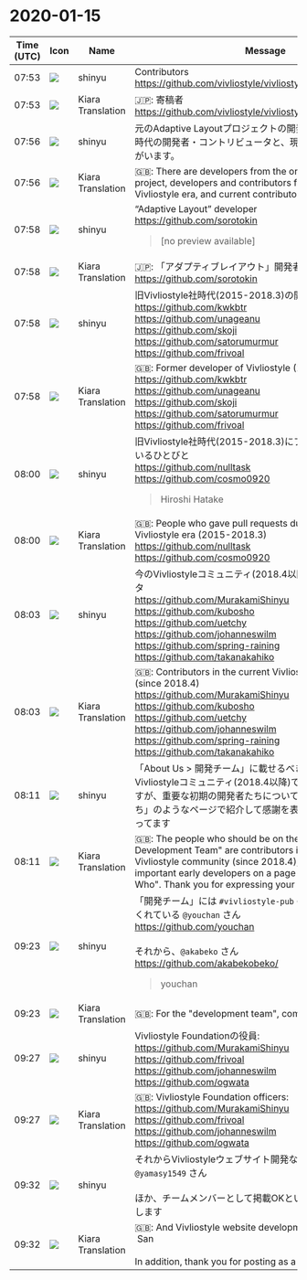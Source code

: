 # 2020-01-15

|Time (UTC)|Icon|Name|Message|
|---|---|---|---|
|<span id="1579074836.041200">07:53</span>|![](https://avatars.slack-edge.com/2018-04-27/354445776386_e258f5ed5ba887b08668_72.jpg)|shinyu|Contributors<br><https://github.com/vivliostyle/vivliostyle/graphs/contributors>|
|<span id="1579074838.041400">07:53</span>|![](https://avatars.slack-edge.com/2019-08-21/732685848020_f3f20736795184660348_72.png)|Kiara Translation|🇯🇵: 寄稿者<br><https://github.com/vivliostyle/vivliostyle/graphs/contributors>|
|<span id="1579075014.041700">07:56</span>|![](https://avatars.slack-edge.com/2018-04-27/354445776386_e258f5ed5ba887b08668_72.jpg)|shinyu|元のAdaptive Layoutプロジェクトの開発者と、旧Vivliostyle社時代の開発者・コントリビュータと、現在のコントリビュータがいます。|
|<span id="1579075016.041900">07:56</span>|![](https://avatars.slack-edge.com/2019-08-21/732685848020_f3f20736795184660348_72.png)|Kiara Translation|🇬🇧: There are developers from the original Adaptive Layout project, developers and contributors from the former Vivliostyle era, and current contributors.|
|<span id="1579075085.042100">07:58</span>|![](https://avatars.slack-edge.com/2018-04-27/354445776386_e258f5ed5ba887b08668_72.jpg)|shinyu|“Adaptive Layout” developer<br><https://github.com/sorotokin><br><blockquote>[no preview available]</blockquote>|
|<span id="1579075086.042400">07:58</span>|![](https://avatars.slack-edge.com/2019-08-21/732685848020_f3f20736795184660348_72.png)|Kiara Translation|🇯🇵: 「アダプティブレイアウト」開発者<br><https://github.com/sorotokin>|
|<span id="1579075137.042600">07:58</span>|![](https://avatars.slack-edge.com/2018-04-27/354445776386_e258f5ed5ba887b08668_72.jpg)|shinyu|旧Vivliostyle社時代(2015-2018.3)の開発者<br><https://github.com/kwkbtr><br><https://github.com/unageanu><br><https://github.com/skoji><br><https://github.com/satorumurmur><br><https://github.com/frivoal>|
|<span id="1579075138.042800">07:58</span>|![](https://avatars.slack-edge.com/2019-08-21/732685848020_f3f20736795184660348_72.png)|Kiara Translation|🇬🇧: Former developer of Vivliostyle (2015-2018.3)<br><https://github.com/kwkbtr><br><https://github.com/unageanu><br><https://github.com/skoji><br><https://github.com/satorumurmur><br><https://github.com/frivoal>|
|<span id="1579075253.043000">08:00</span>|![](https://avatars.slack-edge.com/2018-04-27/354445776386_e258f5ed5ba887b08668_72.jpg)|shinyu|旧Vivliostyle社時代(2015-2018.3)にプルリクエストをくれているひとびと<br><https://github.com/nulltask><br><https://github.com/cosmo0920><br><blockquote>Hiroshi Hatake</blockquote>|
|<span id="1579075255.043400">08:00</span>|![](https://avatars.slack-edge.com/2019-08-21/732685848020_f3f20736795184660348_72.png)|Kiara Translation|🇬🇧: People who gave pull requests during the former Vivliostyle era (2015-2018.3)<br><https://github.com/nulltask><br><https://github.com/cosmo0920>|
|<span id="1579075400.043600">08:03</span>|![](https://avatars.slack-edge.com/2018-04-27/354445776386_e258f5ed5ba887b08668_72.jpg)|shinyu|今のVivliostyleコミュニティ(2018.4以降)でのコントリビュータ<br><https://github.com/MurakamiShinyu><br><https://github.com/kubosho><br><https://github.com/uetchy><br><https://github.com/johanneswilm><br><https://github.com/spring-raining><br><https://github.com/takanakahiko>|
|<span id="1579075402.043800">08:03</span>|![](https://avatars.slack-edge.com/2019-08-21/732685848020_f3f20736795184660348_72.png)|Kiara Translation|🇬🇧: Contributors in the current Vivliostyle community (since 2018.4)<br><https://github.com/MurakamiShinyu><br><https://github.com/kubosho><br><https://github.com/uetchy><br><https://github.com/johanneswilm><br><https://github.com/spring-raining><br><https://github.com/takanakahiko>|
|<span id="1579075903.044000">08:11</span>|![](https://avatars.slack-edge.com/2018-04-27/354445776386_e258f5ed5ba887b08668_72.jpg)|shinyu|「About Us &gt; 開発チーム」に載せるべき人々は、今のVivliostyleコミュニティ(2018.4以降)でのコントリビュータですが、重要な初期の開発者たちについて、「Vivliostyleのなりたち」のようなページで紹介して感謝を表明するのがよいかと思ってます|
|<span id="1579075904.044200">08:11</span>|![](https://avatars.slack-edge.com/2019-08-21/732685848020_f3f20736795184660348_72.png)|Kiara Translation|🇬🇧: The people who should be on the "About Us &amp; gt; Development Team" are contributors in the current Vivliostyle community (since 2018.4), but introduce important early developers on a page like "The Vivliostyle Who". Thank you for expressing your gratitude|
|<span id="1579080237.044400">09:23</span>|![](https://avatars.slack-edge.com/2018-04-27/354445776386_e258f5ed5ba887b08668_72.jpg)|shinyu|「開発チーム」には `#vivliostyle-pub` のほうにコミットしてくれている `@youchan` さん<br><https://github.com/youchan><br><br>それから、`@akabeko` さん<br><https://github.com/akabekobeko/><br><blockquote>youchan</blockquote>|
|<span id="1579080239.044700">09:23</span>|![](https://avatars.slack-edge.com/2019-08-21/732685848020_f3f20736795184660348_72.png)|Kiara Translation|🇬🇧: For the "development team", commit to &lt;# CR14JBXCJ | vivliostyle-pub&gt;<br><https://github.com/youchan><br><br>Then,<br><https://github.com/akabekobeko/>|
|<span id="1579080439.044900">09:27</span>|![](https://avatars.slack-edge.com/2018-04-27/354445776386_e258f5ed5ba887b08668_72.jpg)|shinyu|Vivliostyle Foundationの役員:<br><https://github.com/MurakamiShinyu><br><https://github.com/frivoal><br><https://github.com/johanneswilm><br><https://github.com/ogwata>|
|<span id="1579080441.045100">09:27</span>|![](https://avatars.slack-edge.com/2019-08-21/732685848020_f3f20736795184660348_72.png)|Kiara Translation|🇬🇧: Vivliostyle Foundation officers:<br><https://github.com/MurakamiShinyu><br><https://github.com/frivoal><br><https://github.com/johanneswilm><br><https://github.com/ogwata>|
|<span id="1579080725.045300">09:32</span>|![](https://avatars.slack-edge.com/2018-04-27/354445776386_e258f5ed5ba887b08668_72.jpg)|shinyu|それからVivliostyleウェブサイト開発など<br>`@yamasy1549` さん<br><br>ほか、チームメンバーとして掲載OKという方、よろしくお願いします|
|<span id="1579080726.045500">09:32</span>|![](https://avatars.slack-edge.com/2019-08-21/732685848020_f3f20736795184660348_72.png)|Kiara Translation|🇬🇧: And Vivliostyle website development etc.<br> San<br><br>In addition, thank you for posting as a team member|
